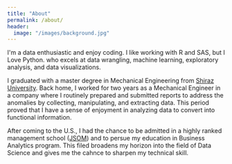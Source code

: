 ```yaml
---
title: "About"
permalink: /about/
header:
  image: "/images/background.jpg"
---
```


I'm a data enthusiastic and enjoy coding. I like working with R and SAS, but I Love Python. who excels at data wrangling, machine learning, exploratory analysis, and data visualizations.

I graduated with a master degree in Mechanical Engineering from [Shiraz University](https://en.wikipedia.org/wiki/Shiraz_University). Back home, I worked for two years as a Mechanical Engineer in a company where I routinely prepared and submitted reports to address the anomalies by collecting, manipulating, and extracting data. This period proved that I have a sense of enjoyment in analyzing data to convert into functional information.

After coming to the U.S., I had the chance to be admitted in a highly ranked management school ([JSOM](https://jindal.utdallas.edu/)) and to persue my education in Business Analytics program. This filed broadens my horizon into the field of Data Science and gives me the cahnce to sharpen my technical skill.  
